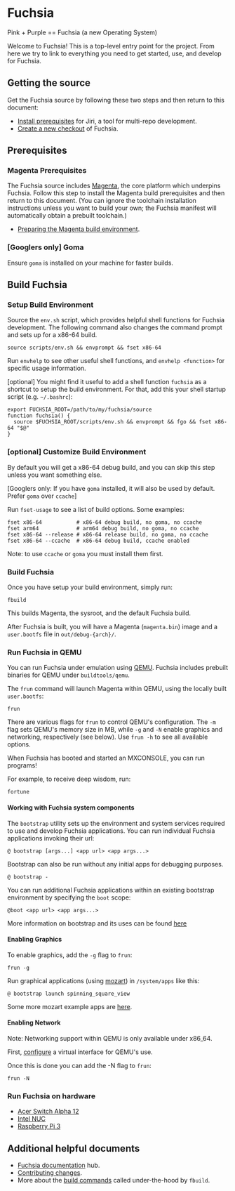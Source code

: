 # Fuchsia

Pink + Purple == Fuchsia (a new Operating System)

Welcome to Fuchsia! This is a top-level entry point for the project. From here
we try to link to everything you need to get started, use, and develop for
Fuchsia.

## Getting the source
Get the Fuchsia source by following these two steps and then return to this document:
  * [Install prerequisites](https://fuchsia.googlesource.com/manifest/+/HEAD/README.md#Prerequisites) for Jiri, a tool for multi-repo development.
  * [Create a new checkout](https://fuchsia.googlesource.com/manifest/+/HEAD/README.md#Creating-a-new-checkout) of Fuchsia.

## Prerequisites

### Magenta Prerequisites

The Fuchsia source  includes [Magenta](https://fuchsia.googlesource.com/magenta), the core platform which underpins Fuchsia. Follow this step to install the Magenta build prerequisites and then return to this document. (You can ignore the toolchain installation instructions unless you want to build your own; the Fuchsia manifest will automatically obtain a prebuilt toolchain.)

* [Preparing the Magenta build environment](https://fuchsia.googlesource.com/magenta/+/master/docs/getting_started.md#Preparing-the-build-environment).

### [Googlers only] Goma

Ensure `goma` is installed on your machine for faster builds.

## Build Fuchsia
### Setup Build Environment

Source the `env.sh` script, which provides helpful shell functions for Fuchsia development. The following command also changes the command prompt and sets up for a x86-64 build.

```
source scripts/env.sh && envprompt && fset x86-64
```

Run `envhelp` to see other useful shell functions, and `envhelp <function>` for specific usage information.

[optional] You might find it useful to add a shell function `fuchsia` as a shortcut to setup the build environment. For that, add this your shell startup script (e.g. `~/.bashrc`):

```
export FUCHSIA_ROOT=/path/to/my/fuchsia/source
function fuchsia() {
  source $FUCHSIA_ROOT/scripts/env.sh && envprompt && fgo && fset x86-64 "$@"
}
```


### [optional] Customize Build Environment

By default you will get a x86-64 debug build, and you can skip this step unless you want something else.

[Googlers only: If you have `goma` installed, it will also be used by default. Prefer `goma` over `ccache`]

Run `fset-usage` to see a list of build options. Some examples:

```
fset x86-64           # x86-64 debug build, no goma, no ccache
fset arm64            # arm64 debug build, no goma, no ccache
fset x86-64 --release # x86-64 release build, no goma, no ccache
fset x86-64 --ccache  # x86-64 debug build, ccache enabled
```

Note: to use `ccache` or `goma` you must install them first.

### Build Fuchsia

Once you have setup your build environment, simply run:
```
fbuild
```

This builds Magenta, the sysroot, and the default Fuchsia build.

After Fuchsia is built, you will have a Magenta (`magenta.bin`) image and a `user.bootfs` file in `out/debug-{arch}/`.

### Run Fuchsia in QEMU

You can run Fuchsia under emulation using [QEMU](https://fuchsia.googlesource.com/magenta/+/HEAD/docs/qemu.md).
Fuchsia includes prebuilt binaries for QEMU under `buildtools/qemu`.

The `frun` command will launch Magenta within QEMU, using the locally built
`user.bootfs`:

```
frun
```

There are various flags for `frun` to control QEMU's configuration. The `-m`
flag sets QEMU's memory size in MB, while `-g` and `-N` enable graphics and
networking, respectively (see below). Use `frun -h` to see all available
options.

When Fuchsia has booted and started an MXCONSOLE, you can run programs!

For example, to receive deep wisdom, run:

```
fortune
```

#### Working with Fuchsia system components

The `bootstrap` utility sets up the environment and system services required
to use and develop Fuchsia applications. You can run individual Fuchsia
applications invoking their url:

    @ bootstrap [args...] <app url> <app args...>

Bootstrap can also be run without any initial apps for debugging purposes.

    @ bootstrap -

You can run additional Fuchsia applications within an existing bootstrap
environment by specifying the `boot` scope:

    @boot <app url> <app args...>

More information on bootstrap and its uses can be found [here](https://fuchsia.googlesource.com/modular/+/HEAD/src/bootstrap/)

#### Enabling Graphics

To enable graphics, add the `-g` flag to `frun`:

```
frun -g
```

Run graphical applications (using [mozart](https://fuchsia.googlesource.com/mozart))
in `/system/apps` like this:

```
@ bootstrap launch spinning_square_view
```

Some more mozart example apps are [here](https://fuchsia.googlesource.com/mozart/+/HEAD/examples/).

#### Enabling Network

Note: Networking support within QEMU is only available under x86_64.

First, [configure](https://fuchsia.googlesource.com/magenta/+/master/docs/qemu.md#Enabling-Networking-under-Qemu-x86_64-only)
a virtual interface for QEMU's use.

Once this is done you can add the -N flag to `frun`:

```
frun -N
```

### Run Fuchsia on hardware

* [Acer Switch Alpha 12](https://fuchsia.googlesource.com/magenta/+/master/docs/targets/acer12.md)
* [Intel NUC](https://fuchsia.googlesource.com/magenta/+/master/docs/targets/nuc.md)
* [Raspberry Pi 3](https://fuchsia.googlesource.com/magenta/+/master/docs/targets/rpi3.md)

## Additional helpful documents


* [Fuchsia documentation](https://fuchsia.googlesource.com/docs) hub.
* [Contributing changes](https://fuchsia.googlesource.com/manifest/+/HEAD/README.md#Submitting-changes).
* More about the [build commands](https://fuchsia.googlesource.com/docs/+/master/build_system.md) called under-the-hood by `fbuild`.
